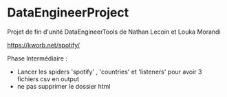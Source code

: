 # DataEngineerProject
Projet de fin d'unité DataEngineerTools de Nathan Lecoin et Louka Morandi 

https://kworb.net/spotify/

Phase Intermédiaire : 

- Lancer les spiders 'spotify' , 'countries' et 'listeners' pour avoir 3 fichiers csv en output
- ne pas supprimer le dossier html